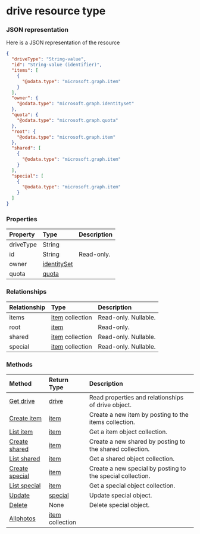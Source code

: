 # drive resource type



### JSON representation

Here is a JSON representation of the resource

<!-- {
  "blockType": "resource",
  "optionalProperties": [
    "items",
    "root",
    "shared",
    "special"
  ],
  "@odata.type": "microsoft.graph.drive"
}-->

```json
{
  "driveType": "String-value",
  "id": "String-value (identifier)",
  "items": [
    {
      "@odata.type": "microsoft.graph.item"
    }
  ],
  "owner": {
    "@odata.type": "microsoft.graph.identityset"
  },
  "quota": {
    "@odata.type": "microsoft.graph.quota"
  },
  "root": {
    "@odata.type": "microsoft.graph.item"
  },
  "shared": [
    {
      "@odata.type": "microsoft.graph.item"
    }
  ],
  "special": [
    {
      "@odata.type": "microsoft.graph.item"
    }
  ]
}

```
### Properties
| Property	   | Type	|Description|
|:---------------|:--------|:----------|
|driveType|String||
|id|String| Read-only.|
|owner|[identitySet](identityset.md)||
|quota|[quota](quota.md)||

### Relationships
| Relationship | Type	|Description|
|:---------------|:--------|:----------|
|items|[item](item.md) collection| Read-only. Nullable.|
|root|[item](item.md)| Read-only.|
|shared|[item](item.md) collection| Read-only. Nullable.|
|special|[item](item.md) collection| Read-only. Nullable.|

### Methods

| Method		   | Return Type	|Description|
|:---------------|:--------|:----------|
|[Get drive](../api/drive_get.md) | [drive](drive.md) |Read properties and relationships of drive object.|
|[Create item](../api/drive_post_items.md) |[item](item.md)| Create a new item by posting to the items collection.|
|[List item](../api/item_list.md) |[item](item.md)| Get a item object collection.|
|[Create shared](../api/items_post_shared.md) |[item](item.md)| Create a new shared by posting to the shared collection.|
|[List shared](../api/item_list.md) |[item](item.md)| Get a shared object collection.|
|[Create special](../api/shared_post_special.md) |[item](item.md)| Create a new special by posting to the special collection.|
|[List special](../api/item_list.md) |[item](item.md)| Get a special object collection.|
|[Update](../api/special_update.md) | [special](special.md)	|Update special object. |
|[Delete](../api/special_delete.md) | None |Delete special object. |
|[Allphotos](../api/special_allphotos.md)|[item](item.md) collection||

<!-- uuid: 8060035e-062d-44ca-b14d-94eae4b43c22
2015-10-25 14:02:53 UTC -->
<!-- {
  "type": "#page.annotation",
  "description": "special resource",
  "keywords": "",
  "section": "documentation",
  "tocPath": ""
}-->